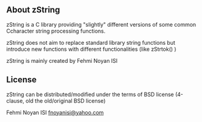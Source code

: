 About zString
----------------------
 zString is a C library providing "slightly" different versions of some common Ccharacter string processing functions.

 zString does not aim to replace standard library string functions but introduce new functions with different functionalities (like zStrtok() )

 zString is mainly created by Fehmi Noyan ISI

License
----------------------
 zString can be distributed/modified under the terms of BSD license (4-clause, old the old/original BSD license)

Fehmi Noyan ISI
fnoyanisi@yahoo.com 
